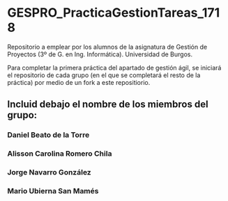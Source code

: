 # GESPRO_PracticaGestionTareas_1718

Repositorio a emplear por los alumnos de la asignatura de Gestión de Proyectos (3º de G. en Ing. Informática). Universidad de Burgos.

Para completar la primera práctica del apartado de gestión ágil, se iniciará el repositorio de cada grupo (en el que se completará el resto de la práctica) por medio de un fork a este repositiorio.

## Incluid debajo el nombre de los miembros del grupo:

### Daniel Beato de la Torre
### Alisson Carolina Romero Chila
### Jorge Navarro González
### Mario Ubierna San Mamés
